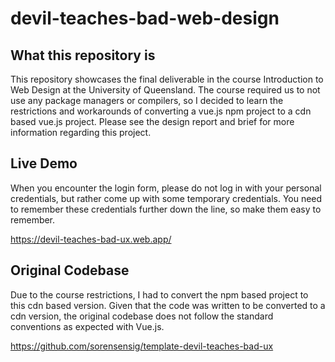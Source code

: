 # devil-teaches-bad-web-design

## What this repository is
This repository showcases the final deliverable in the course Introduction to Web Design at the University of Queensland.
The course required us to not use any package managers or compilers, so I decided to learn the restrictions and workarounds 
of converting a vue.js npm project to a cdn based vue.js project. Please see the design report and brief for more information 
regarding this project.

## Live Demo
When you encounter the login form, please do not log in with your personal credentials, but rather come up with some temporary credentials. 
You need to remember these credentials further down the line, so make them easy to remember.

https://devil-teaches-bad-ux.web.app/

## Original Codebase
Due to the course restrictions, I had to convert the npm based project to this cdn based version.
Given that the code was written to be converted to a cdn version, the original codebase does not
follow the standard conventions as expected with Vue.js.

https://github.com/sorensensig/template-devil-teaches-bad-ux

